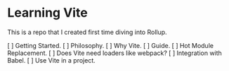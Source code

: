 # Learning Vite
This is a repo that I created first time diving into Rollup.

[ ] Getting Started.
[ ] Philosophy.
[ ] Why Vite.
[ ] Guide.
[ ] Hot Module Replacement.
[ ] Does Vite need loaders like webpack?
[ ] Integration with Babel.
[ ] Use Vite in a project.
